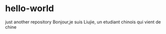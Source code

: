 # hello-world
just another repository
Bonjour,je suis Liujie, un etudiant chinois qui vient de chine
